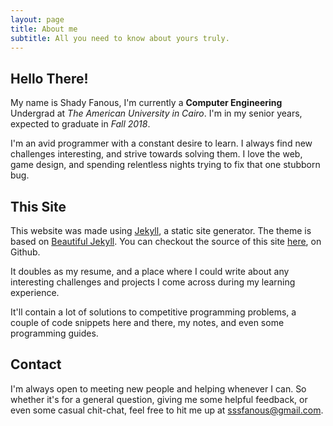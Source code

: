 ```yaml
---
layout: page
title: About me
subtitle: All you need to know about yours truly.
---
```


## Hello There! 

My name is Shady Fanous, I'm currently a **Computer Engineering**
Undergrad at _The American University in Cairo_. I'm in my senior years, expected to graduate in _Fall 2018_.

I'm an avid programmer with a constant desire to learn. I always find new challenges interesting,
and strive towards solving them. I love the web, game design, and spending relentless nights trying to
fix that one stubborn bug.

## This Site

This website was made using [Jekyll](https://jekyllrb.com/), a static site generator.
The theme is based on [Beautiful Jekyll](https://github.com/daattali/beautiful-jekyll). 
You can checkout the source of this site [here](wtf), on Github.

It doubles as my resume, and a place where I could write about any interesting challenges and projects I come across during my learning experience.

It'll contain a lot of solutions to competitive programming problems, 
a couple of code snippets here and there, my notes, and even some programming guides.

## Contact
I'm always open to meeting new people and helping whenever I can.
So whether it's for a general question, giving me some helpful feedback, or even some casual chit-chat,
feel free to hit me up at [sssfanous@gmail.com](mailto:sssfanous@gmail.com).
